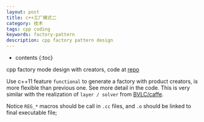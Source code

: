 ```yaml
---
layout: post
title: c++工厂模式二
category: 技术
tags: cpp coding
keywords: factory-pattern
description: cpp factory pattern design
---
```

* contents
{:toc}

cpp factory mode design with creators, code at [repo](https://github.com/ygao12/experiments/tree/master/cpp/factory_demo_with_creator)


Use c++11 feature `functional` to generate a factory with product creators, is more flexible than previous one. See more detail in the code.
This is very similar with the realization of `layer / solver` from [BVLC/caffe](https://github.com/BVLC/caffe).

Notice `REG_*` macros should be call in `.cc` files, and `.o` should be linked to final executable file;
